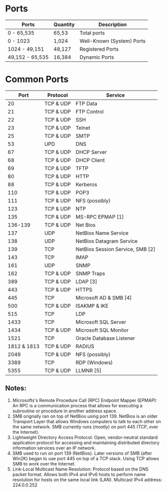 # Ports

|       Ports     | Quantity |        Description        |
| --------------- | -------- | --------------------------|
|   0 - 65,535    |  65,53   | Total ports               |
|     0 - 1023    |  1,024   | Well-Known (System) Ports |
|  1024 - 49,151  |  48,127  | Registered Ports          |
| 49,152 - 65,535 |  16,384  | Dynamic Ports             |

# Common Ports

|  Port | Protocol | Service |
| ----- | -------- | ----------|
|  20 | TCP & UDP | FTP Data |
|  21 | TCP & UDP | FTP Control |
|  22 | TCP & UDP | SSH |
|  23 | TCP & UDP | Telnet |
|  25 | TCP & UDP | SMTP |
|  53 | UPD | DNS |
|  67 | TCP & UDP | DHCP Server |
|  68 | TCP & UDP | DHCP Client |
|  69 | TCP & UDP | TFTP |
|  80 | TCP & UDP | HTTP |
|  88 | TCP & UDP | Kerberos |
|  110 | TCP & UDP | POP3 |
|  111 | TCP & UDP | NFS (possibly) |
|  123 | TCP & UDP | NTP |
|  135 | TCP & UDP | MS-RPC EPMAP [1]  |
|  136-139 | TCP & UDP | Net Bios  |
|  137 | UDP | NetBios Name Service  |
|  138 | UDP | NetBios Datagram Service |
|  139 | TCP | NetBios Session Service, SMB [2] |
|  143 | TCP | IMAP |
|  161 | UDP | SNMP |
|  162 | TCP & UDP | SNMP Traps |
|  389 | TCP & UDP | LDAP [3] |
|  443 | TCP & UDP | HTTPS |
|  445 | TCP | Microsoft AD & SMB ]4] |
|  500 | TCP & UDP | ISAKMP & IKE |
|  515 | TCP | LDP |
|  1433 | TCP | Microsoft SQL Server |
|  1434 | TCP & UDP | Microsoft SQL Monitor |
|  1521 | TCP | Oracle Database Listener |
|  1812 & 1813 | TCP & UDP | RADIUS |
|  2049 | TCP & UDP | NFS (possibly) |
|  3389 | TCP | RDP (Windows) |
|  5355 | TCP & UDP | LLMNR [5] |

## Notes: 
1. Microsofts's Remote Procedure Call (RPC) Endpoint Mapper (EPMAP): An RPC is a communication process that allows for executing a subroutine or procedure in another address space.
2. SMB orignally ran on top of NetBios using port 139. NetBios is an older Transport Layer that allows Windows computers to talk to each other on the same network. SMB currently runs (mostly) on port 445 (TCP, over the Internet).
3. Lightweight Directory Access Protocol: Open, vendor-neutral standard application protocol for accessing and maintaining distributed directory information services over an IP network.
4. SMB used to run on port 139 (NetBios). Later versions of SMB (after Win2K) began to use port 445 on top of a TCP stack. Using TCP allows SMB to work over the Internet.
5. Link-Local Multicast Name Resolution: Protocol based on the DNS packet format. Allows both IPv4 and IPv6 hosts to perform name resolution for hosts on the same local link (LAN). Multicast IPv4 address: 224.0.0.252
